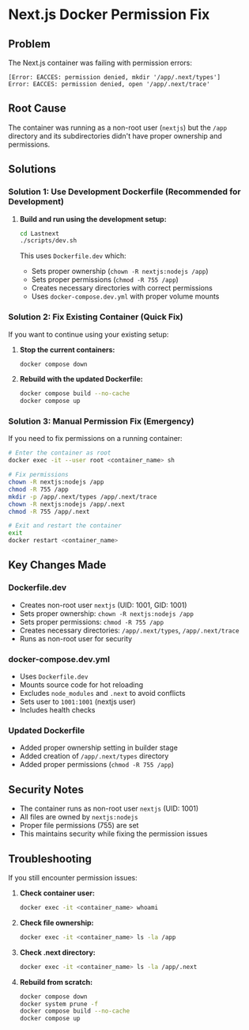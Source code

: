 # Next.js Docker Permission Fix

## Problem
The Next.js container was failing with permission errors:
```
[Error: EACCES: permission denied, mkdir '/app/.next/types']
Error: EACCES: permission denied, open '/app/.next/trace'
```

## Root Cause
The container was running as a non-root user (`nextjs`) but the `/app` directory and its subdirectories didn't have proper ownership and permissions.

## Solutions

### Solution 1: Use Development Dockerfile (Recommended for Development)

1. **Build and run using the development setup:**
   ```bash
   cd Lastnext
   ./scripts/dev.sh
   ```

   This uses `Dockerfile.dev` which:
   - Sets proper ownership (`chown -R nextjs:nodejs /app`)
   - Sets proper permissions (`chmod -R 755 /app`)
   - Creates necessary directories with correct permissions
   - Uses `docker-compose.dev.yml` with proper volume mounts

### Solution 2: Fix Existing Container (Quick Fix)

If you want to continue using your existing setup:

1. **Stop the current containers:**
   ```bash
   docker compose down
   ```

2. **Rebuild with the updated Dockerfile:**
   ```bash
   docker compose build --no-cache
   docker compose up
   ```

### Solution 3: Manual Permission Fix (Emergency)

If you need to fix permissions on a running container:

```bash
# Enter the container as root
docker exec -it --user root <container_name> sh

# Fix permissions
chown -R nextjs:nodejs /app
chmod -R 755 /app
mkdir -p /app/.next/types /app/.next/trace
chown -R nextjs:nodejs /app/.next
chmod -R 755 /app/.next

# Exit and restart the container
exit
docker restart <container_name>
```

## Key Changes Made

### Dockerfile.dev
- Creates non-root user `nextjs` (UID: 1001, GID: 1001)
- Sets proper ownership: `chown -R nextjs:nodejs /app`
- Sets proper permissions: `chmod -R 755 /app`
- Creates necessary directories: `/app/.next/types`, `/app/.next/trace`
- Runs as non-root user for security

### docker-compose.dev.yml
- Uses `Dockerfile.dev`
- Mounts source code for hot reloading
- Excludes `node_modules` and `.next` to avoid conflicts
- Sets user to `1001:1001` (nextjs user)
- Includes health checks

### Updated Dockerfile
- Added proper ownership setting in builder stage
- Added creation of `/app/.next/types` directory
- Added proper permissions (`chmod -R 755 /app`)

## Security Notes
- The container runs as non-root user `nextjs` (UID: 1001)
- All files are owned by `nextjs:nodejs`
- Proper file permissions (755) are set
- This maintains security while fixing the permission issues

## Troubleshooting

If you still encounter permission issues:

1. **Check container user:**
   ```bash
   docker exec -it <container_name> whoami
   ```

2. **Check file ownership:**
   ```bash
   docker exec -it <container_name> ls -la /app
   ```

3. **Check .next directory:**
   ```bash
   docker exec -it <container_name> ls -la /app/.next
   ```

4. **Rebuild from scratch:**
   ```bash
   docker compose down
   docker system prune -f
   docker compose build --no-cache
   docker compose up
   ```